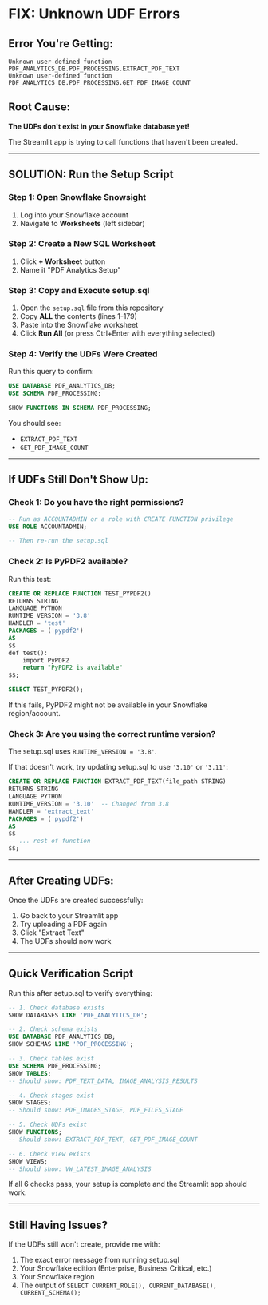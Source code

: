 # FIX: Unknown UDF Errors

## Error You're Getting:
```
Unknown user-defined function PDF_ANALYTICS_DB.PDF_PROCESSING.EXTRACT_PDF_TEXT
Unknown user-defined function PDF_ANALYTICS_DB.PDF_PROCESSING.GET_PDF_IMAGE_COUNT
```

## Root Cause:
**The UDFs don't exist in your Snowflake database yet!**

The Streamlit app is trying to call functions that haven't been created.

---

## SOLUTION: Run the Setup Script

### Step 1: Open Snowflake Snowsight
1. Log into your Snowflake account
2. Navigate to **Worksheets** (left sidebar)

### Step 2: Create a New SQL Worksheet
1. Click **+ Worksheet** button
2. Name it "PDF Analytics Setup"

### Step 3: Copy and Execute setup.sql
1. Open the `setup.sql` file from this repository
2. Copy **ALL** the contents (lines 1-179)
3. Paste into the Snowflake worksheet
4. Click **Run All** (or press Ctrl+Enter with everything selected)

### Step 4: Verify the UDFs Were Created
Run this query to confirm:
```sql
USE DATABASE PDF_ANALYTICS_DB;
USE SCHEMA PDF_PROCESSING;

SHOW FUNCTIONS IN SCHEMA PDF_PROCESSING;
```

You should see:
- `EXTRACT_PDF_TEXT`
- `GET_PDF_IMAGE_COUNT`

---

## If UDFs Still Don't Show Up:

### Check 1: Do you have the right permissions?
```sql
-- Run as ACCOUNTADMIN or a role with CREATE FUNCTION privilege
USE ROLE ACCOUNTADMIN;

-- Then re-run the setup.sql
```

### Check 2: Is PyPDF2 available?
Run this test:
```sql
CREATE OR REPLACE FUNCTION TEST_PYPDF2()
RETURNS STRING
LANGUAGE PYTHON
RUNTIME_VERSION = '3.8'
HANDLER = 'test'
PACKAGES = ('pypdf2')
AS
$$
def test():
    import PyPDF2
    return "PyPDF2 is available"
$$;

SELECT TEST_PYPDF2();
```

If this fails, PyPDF2 might not be available in your Snowflake region/account.

### Check 3: Are you using the correct runtime version?
The setup.sql uses `RUNTIME_VERSION = '3.8'`. 

If that doesn't work, try updating setup.sql to use `'3.10'` or `'3.11'`:
```sql
CREATE OR REPLACE FUNCTION EXTRACT_PDF_TEXT(file_path STRING)
RETURNS STRING
LANGUAGE PYTHON
RUNTIME_VERSION = '3.10'  -- Changed from 3.8
HANDLER = 'extract_text'
PACKAGES = ('pypdf2')
AS
$$
-- ... rest of function
$$;
```

---

## After Creating UDFs:

Once the UDFs are created successfully:

1. Go back to your Streamlit app
2. Try uploading a PDF again
3. Click "Extract Text"
4. The UDFs should now work

---

## Quick Verification Script

Run this after setup.sql to verify everything:

```sql
-- 1. Check database exists
SHOW DATABASES LIKE 'PDF_ANALYTICS_DB';

-- 2. Check schema exists
USE DATABASE PDF_ANALYTICS_DB;
SHOW SCHEMAS LIKE 'PDF_PROCESSING';

-- 3. Check tables exist
USE SCHEMA PDF_PROCESSING;
SHOW TABLES;
-- Should show: PDF_TEXT_DATA, IMAGE_ANALYSIS_RESULTS

-- 4. Check stages exist
SHOW STAGES;
-- Should show: PDF_IMAGES_STAGE, PDF_FILES_STAGE

-- 5. Check UDFs exist
SHOW FUNCTIONS;
-- Should show: EXTRACT_PDF_TEXT, GET_PDF_IMAGE_COUNT

-- 6. Check view exists
SHOW VIEWS;
-- Should show: VW_LATEST_IMAGE_ANALYSIS
```

If all 6 checks pass, your setup is complete and the Streamlit app should work.

---

## Still Having Issues?

If the UDFs still won't create, provide me with:
1. The exact error message from running setup.sql
2. Your Snowflake edition (Enterprise, Business Critical, etc.)
3. Your Snowflake region
4. The output of `SELECT CURRENT_ROLE(), CURRENT_DATABASE(), CURRENT_SCHEMA();`

